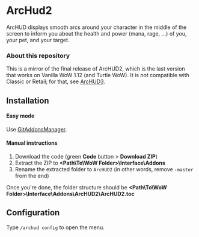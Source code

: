 # ArcHud2

ArcHUD displays smooth arcs around your character in the middle of the screen to inform you about the health and power (mana, rage, ...) of you, your pet, and your target.

### About this repository

This is a mirror of the final release of ArcHUD2, which is the last version that works on Vanilla WoW 1.12 (and Turtle WoW). It is *not* compatible with Classic or Retail; for that, see [ArcHUD3](https://github.com/nyyr/ArcHUD3).

## Installation

#### Easy mode

Use [GitAddonsManager](https://woblight.gitlab.io/overview/gitaddonsmanager/).

#### Manual instructions

1. Download the code (green **Code** button > **Download ZIP**)
2. Extract the ZIP to **<Path\To\WoW Folder>\Interface\Addons**
3. Rename the extracted folder to `ArcHUD2` (in other words, remove `-master` from the end)

Once you're done, the folder structure should be **<Path\To\WoW Folder>\Interface\Addons\ArcHUD2\ArcHUD2.toc**

## Configuration

Type `/archud config` to open the menu.
